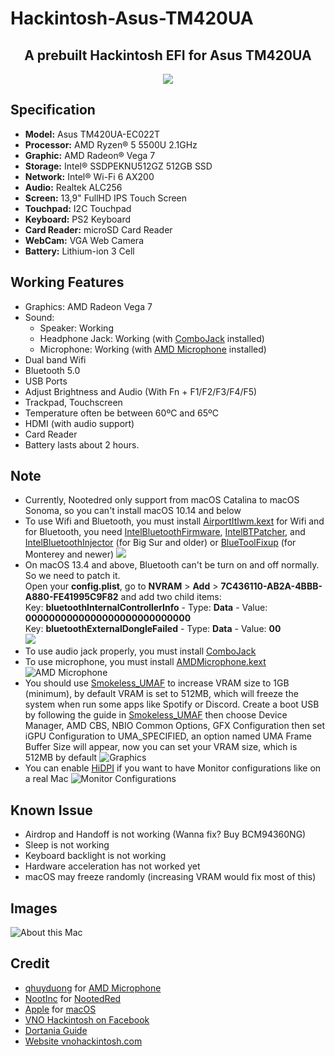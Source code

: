 # Hackintosh-Asus-TM420UA
<h2 align="center">A prebuilt Hackintosh EFI for Asus TM420UA</h2>
<p align="center">
  <img src="vivobook.png">
</p>

## Specification
-  **Model:** Asus TM420UA-EC022T
-  **Processor:** AMD Ryzen® 5 5500U 2.1GHz
-  **Graphic:** AMD Radeon® Vega 7
-  **Storage:** Intel® SSDPEKNU512GZ 512GB SSD
-  **Network:** Intel® Wi-Fi 6 AX200
-  **Audio:** Realtek ALC256
-  **Screen:** 13,9" FullHD IPS Touch Screen
-  **Touchpad:** I2C Touchpad
-  **Keyboard:** PS2 Keyboard
-  **Card Reader:** microSD Card Reader
-  **WebCam:** VGA Web Camera
-  **Battery:** Lithium-ion 3 Cell
  
## Working Features
-  Graphics: AMD Radeon Vega 7
-  Sound:
   + Speaker: Working
   + Headphone Jack: Working (with [ComboJack](https://github.com/hackintosh-stuff/ComboJack) installed)
   + Microphone: Working (with [AMD Microphone](https://github.com/qhuyduong/AMDMicrophone) installed)
-  Dual band Wifi
-  Bluetooth 5.0
-  USB Ports
-  Adjust Brightness and Audio (With Fn + F1/F2/F3/F4/F5)
-  Trackpad, Touchscreen
-  Temperature often be between 60ºC and 65ºC
-  HDMI (with audio support)
-  Card Reader
-  Battery lasts about 2 hours.

## Note
- Currently, Nootedred only support from macOS Catalina to macOS Sonoma, so you can't install macOS 10.14 and below
- To use Wifi and Bluetooth, you must install [AirportItlwm.kext](https://github.com/OpenIntelWireless/itlwm) for Wifi and for Bluetooth, you need [IntelBluetoothFirmware](https://github.com/OpenIntelWireless/IntelBluetoothFirmware), [IntelBTPatcher](https://github.com/OpenIntelWireless/IntelBluetoothFirmware), and [IntelBluetoothInjector](https://github.com/OpenIntelWireless/IntelBluetoothFirmware) (for Big Sur and older) or [BlueToolFixup](https://github.com/acidanthera/BrcmPatchRAM) (for Monterey and newer)
  <img src="wifi-bluetoth-kext.png">
- On macOS 13.4 and above, Bluetooth can't be turn on and off normally. So we need to patch it. <br>
  Open your **config.plist**, go to **NVRAM** > **Add** > **7C436110-AB2A-4BBB-A880-FE41995C9F82** and add two child items: <br>
  Key: **bluetoothInternalControllerInfo** - Type: **Data** - Value: **0000000000000000000000000000** <br>
  Key: **bluetoothExternalDongleFailed** - Type: **Data** - Value: **00** <br>
  <img src="bluetooth-13.5.png">
- To use audio jack properly, you must install [ComboJack](https://github.com/hackintosh-stuff/ComboJack)
- To use microphone, you must install [AMDMicrophone.kext](https://github.com/qhuyduong/AMDMicrophone)
  <img src="microphone.png" alt="AMD Microphone" title="AMD Microphone">
- You should use [Smokeless_UMAF](https://github.com/DavidS95/Smokeless_UMAF) to increase VRAM size to 1GB (minimum), by default VRAM is set to 512MB, which will freeze the system when run some apps like Spotify or Discord. Create a boot USB by following the guide in [Smokeless_UMAF](https://github.com/DavidS95/Smokeless_UMAF) then choose Device Manager, AMD CBS, NBIO Common Options, GFX Configuration then set iGPU Configuration to UMA_SPECIFIED, an option named UMA Frame Buffer Size will appear, now you can set your VRAM size, which is 512MB by default
  <img src="graphics.png" alt="Graphics" title="Graphics">   
- You can enable [HiDPI](https://github.com/xzhih/one-key-hidpi) if you want to have Monitor configurations like on a real Mac
  <img src="monitor.png" alt="Monitor Configurations" title="Monitor Configurations">

## Known Issue
-  Airdrop and Handoff is not working (Wanna fix? Buy BCM94360NG)
-  Sleep is not working
-  Keyboard backlight is not working
-  Hardware acceleration has not worked yet
-  macOS may freeze randomly (increasing VRAM would fix most of this)

## Images
<img src="Screenshot.png" alt="About this Mac" title="About this Mac">

## Credit
-  [qhuyduong](https://github.com/qhuyduong) for [AMD Microphone](https://github.com/qhuyduong/AMDMicrophone)
-  [NootInc](https://github.com/NootInc) for [NootedRed](https://github.com/NootInc/NootedRed)
-  [Apple](https://www.apple.com) for [macOS](https://www.apple.com/macos)
-  [VNO Hackintosh on Facebook](https://www.facebook.com/groups/vnohackintosh/?epa=SEARCH_BOX)
-  [Dortania Guide](https://dortania.github.io/OpenCore-Install-Guide/)
-  [Website vnohackintosh.com](https://vnohackintosh.com)
  
